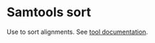 # Samtools sort

Use to sort alignments. See [tool documentation](http://www.htslib.org/doc/1.13/samtools-sort.html).
